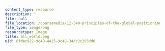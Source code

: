 ```yaml
---
content_type: resource
description: ''
file: null
file_location: /coursemedia/12-540-principles-of-the-global-positioning-system-spring-2012/8fdac9229c4844259c4834dc2c293dd6_all_world.png
file_type: image/png
resourcetype: Image
title: all_world.png
uid: 8fdac922-9c48-4425-9c48-34dc2c293dd6
---
```

